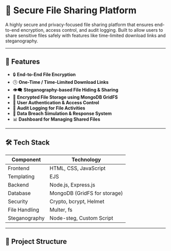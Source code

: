 # 🔐 Secure File Sharing Platform

A highly secure and privacy-focused file sharing platform that ensures end-to-end encryption, access control, and audit logging. Built to allow users to share sensitive files safely with features like time-limited download links and steganography.

---

## 🌟 Features

- 🔒 **End-to-End File Encryption**
- 🕒 **One-Time / Time-Limited Download Links**
- 👁️‍🗨️ **Steganography-based File Hiding & Sharing**
- 📁 **Encrypted File Storage using MongoDB GridFS**
- 👥 **User Authentication & Access Control**
- 🧾 **Audit Logging for File Activities**
- 🧪 **Data Breach Simulation & Response System**
- 📊 **Dashboard for Managing Shared Files**

---

## 🛠️ Tech Stack

| Component       | Technology                   |
|----------------|------------------------------|
| Frontend       | HTML, CSS, JavaScript        |
| Templating     | EJS                          |
| Backend        | Node.js, Express.js          |
| Database       | MongoDB (GridFS for storage) |
| Security       | Crypto, bcrypt, Helmet       |
| File Handling  | Multer, fs                   |
| Steganography  | Node-steg, Custom Script     |

---

## 📂 Project Structure

